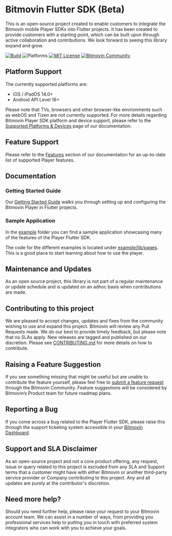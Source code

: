 # Bitmovin Flutter SDK (Beta) 

This is an open-source project created to enable customers to integrate the Bitmovin mobile Player SDKs into Flutter projects. It has been created to provide customers with a starting point, which can be built upon through active collaboration and contributions. We look forward to seeing this library expand and grow.

[![Build](https://github.com/bitmovin/bitmovin-player-flutter/actions/workflows/build-workspace.yml/badge.svg)](https://github.com/bitmovin/bitmovin-player-flutter/actions/workflows/build-workspace.yml)
![Platforms](https://img.shields.io/badge/platforms-iOS%20%7C%20Android-lightgrey.svg)
[![MIT License](https://img.shields.io/badge/license-MIT-brightgreen.svg)](LICENSE)
[![Bitmovin Community](https://img.shields.io/discourse/users?label=community&server=https%3A%2F%2Fcommunity.bitmovin.com)](https://community.bitmovin.com/?utm_source=github&utm_medium=bitmovin-player-flutter&utm_campaign=dev-community)

## Platform Support
The currently supported platforms are:

- iOS / iPadOS 14.0+
- Android API Level 16+

Please note that TVs, browsers and other browser-like environments such as webOS and Tizen are not currently supported. For more details regarding Bitmovin Player SDK platform and device support, please refer to the [Supported Platforms & Devices](https://developer.bitmovin.com/playback/docs/supported-platforms-devices-player) page of our documentation.

## Feature Support
Please refer to the [Features](https://developer.bitmovin.com/playback/docs/overview-flutter#features) section of our documentation for an up-to-date list of supported Player features.

## Documentation

### Getting Started Guide
Our [Getting Started Guide](https://developer.bitmovin.com/playback/docs/getting-started-flutter) walks you through setting up and configuring the Bitmovin Player in Flutter projects.

### Sample Application
In the [example](example) folder you can find a sample application showcasing many of the features of the Player Flutter SDK.

The code for the different examples is located under [example/lib/pages](example/lib/pages). This is a good place to start learning about how to use the player.

## Maintenance and Updates
As an open source project, this library is not part of a regular maintenance or update schedule and is updated on an adhoc basis when contributions are made.

## Contributing to this project
We are pleased to accept changes, updates and fixes from the community wishing to use and expand this project. Bitmovin will review any Pull Requests made. We do our best to provide timely feedback, but please note that no SLAs apply. New releases are tagged and published on our discretion. Please see [CONTRIBUTING.md](CONTRIBUTING.md) for more details on how to contribute.

## Raising a Feature Suggestion
If you see something missing that might be useful but are unable to contribute the feature yourself, please feel free to [submit a feature request](https://community.bitmovin.com/t/how-to-submit-a-feature-request-to-us/1463) through the Bitmovin Community. Feature suggestions will be considered by Bitmovin’s Product team for future roadmap plans.

## Reporting a Bug
If you come across a bug related to the Player Flutter SDK, please raise this through the support ticketing system accessible in your [Bitmovin Dashboard](https://dashboard.bitmovin.com/support/tickets).

## Support and SLA Disclaimer
As an open-source project and not a core product offering, any request, issue or query related to this project is excluded from any SLA and Support terms that a customer might have with either Bitmovin or another third-party service provider or Company contributing to this project. Any and all updates are purely at the contributor's discretion.

## Need more help?
Should you need further help, please raise your request to your Bitmovin account team. We can assist in a number of ways, from providing you professional services help to putting you in touch with preferred system integrators who can work with you to achieve your goals.
